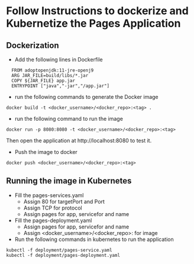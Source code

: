 # Follow Instructions to dockerize and Kubernetize the Pages Application

## Dockerization
- Add the following lines in Dockerfile
```shell script
  FROM adoptopenjdk:11-jre-openj9
  ARG JAR_FILE=build/libs/*.jar
  COPY ${JAR_FILE} app.jar
  ENTRYPOINT ["java","-jar","/app.jar"]
```
- run the following commands to generate the Docker image
```shell script
docker build -t <docker_username>/<docker_repo>:<tag> .
``` 
- run the following command to run the image
```shell script
docker run -p 8080:8080 -t <docker_username>/<docker_repo>:<tag>
```
Then open the application at http://localhost:8080 to test it.

- Push the image to docker
```shell script
docker push <docker_username>/<docker_repo>:<tag>
```

## Running the image in Kubernetes
- Fill the pages-services.yaml
  * Assign 80 for targetPort and Port
  * Assign TCP for protocol
  * Assign pages for app, servicefor and name
- Fill the pages-deployment.yaml
  * Assign pages for app, servicefor and name
  * Assign <docker_username>/<docker_repo>:<tag> for image
- Run the following commands in kubernetes to run the application 
```shell script
kubectl -f deployment/pages-service.yaml
kubectl -f deployment/pages-deployment.yaml
```
 